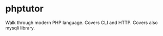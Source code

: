 phptutor
========

Walk through modern  PHP language. Covers CLI and HTTP.
Covers also mysqli library.
